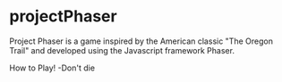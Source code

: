 # projectPhaser


Project Phaser is a game inspired by the American classic "The Oregon Trail" and developed using the Javascript framework Phaser.

How to Play!
-Don't die
